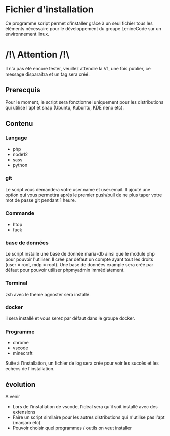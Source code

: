 # Fichier d'installation
Ce programme script permet d'installer grâce à un seul fichier tous les éléments nécessaire pour le développement du groupe LenineCode sur un environnement linux.

# /!\ Attention /!\
Il n'a pas été encore tester, veuillez attendre la V1, une fois publier, ce message disparaitra et un tag sera créé.

## Prerecquis

Pour le moment, le script sera fonctionnel uniquement pour les distributions qui utilise l'apt et snap (Ubuntu, Kubuntu, KDE neno etc).

## Contenu

### Langage

* php
* node12
* sass
* python

### git
Le script vous demandera votre user.name et user.email.
Il ajouté une option qui vous permettra après le premier push/pull de ne plus taper votre mot de passe git pendant 1 heure.

### Commande
* htop
* fuck

### base de données
Le script installe une base de donnée maria-db ainsi que le module php pour pouvoir l'utiliser. Il crée par défaut un compte ayant tout les droits (user = root, mdp = root).
Une base de données example sera créé par défaut pour pouvoir utiliser phpmyadmin immédiatement.

### Terminal
zsh avec le thème agnoster sera installé.

### docker
il sera installé et vous serez par défaut dans le groupe docker.

### Programme
* chrome
* vscode
* minecraft

Suite à l'installation, un fichier de log sera crée pour voir les succès et les echecs de l'installation.

## évolution

A venir

* Lors de l'installation de vscode, l'idéal sera qu'il soit installé avec des extensions
* Faire un script similaire pour les autres distributions qui n'utilise pas l'apt (manjaro etc)
* Pouvoir choisir quel programmes / outils on veut installer